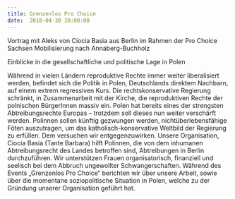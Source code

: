 ```yaml
---
title: Grenzenlos Pro Choice
date:  2018-04-30 20:00:00
---
```


Vortrag mit Aleks von Ciocia Basia aus Berlin im Rahmen der Pro Choice Sachsen Mobilisierung nach Annaberg-Buchholz



Einblicke in die gesellschaftliche und politische Lage in Polen

Während in vielen Ländern reproduktive Rechte immer weiter liberalisiert
werden, befindet sich die Politik in Polen, Deutschlands direktem
Nachbarn, auf einem extrem regressiven Kurs. Die rechtskonservative
Regierung schränkt, in Zusammenarbeit mit der Kirche, die reproduktiven
Rechte der polnischen BürgerInnen massiv ein. Polen hat bereits eines
der strengsten Abtreibungsrechte Europas – trotzdem soll dieses nun
weiter verschärft werden. Polinnen sollen künftig gezwungen werden,
nichtüberlebensfähige Föten auszutragen, um das katholisch-konservative
Weltbild der Regierung zu erfüllen. Dem versuchen wir entgegenzuwirken.
Unsere Organisation, Ciocia Basia (Tante Barbara) hilft Polinnen, die
von dem inhumanen Abtreibungsrecht des Landes betroffen sind,
Abtreibungen in Berlin durchzuführen. Wir unterstützen Frauen
organisatorisch, finanziell und seelisch bei dem Abbruch ungewollter
Schwangerschaften. Während des Events „Grenzenlos Pro Choice“ berichten
wir über unsere
Arbeit, sowie über die momentane soziopolitische Situation in Polen,
welche zu der Gründung unserer Organisation geführt hat.


